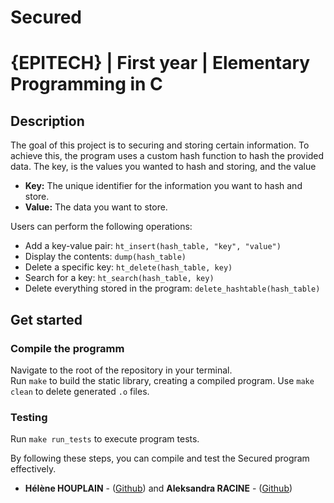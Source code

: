 # Secured
# {EPITECH} | First year | Elementary Programming in C


## Description 
The goal of this project is to securing and storing certain information. To achieve this, the program uses a custom hash function to hash the provided data.
The key, is the values you wanted to hash and storing, and the value 
- **Key:** The unique identifier for the information you want to hash and store.
- **Value:** The data you want to store.

Users can perform the following operations:

- Add a key-value pair: `ht_insert(hash_table, "key", "value")`
- Display the contents: `dump(hash_table)`
- Delete a specific key: `ht_delete(hash_table, key)`
- Search for a key: `ht_search(hash_table, key)`
- Delete everything stored in the program: `delete_hashtable(hash_table)`


## Get started
### Compile the programm

Navigate to the root of the repository in your terminal.  
Run ```make``` to build the static library, creating a compiled program.
Use ```make clean``` to delete generated ```.o``` files.

### Testing 
Run ```make run_tests``` to execute program tests.

By following these steps, you can compile and test the Secured program effectively.

* **Hélène HOUPLAIN** - ([Github](https://github.com/Houpsi)) and **Aleksandra RACINE** - ([Github](https://github.com/Aleksrac))
